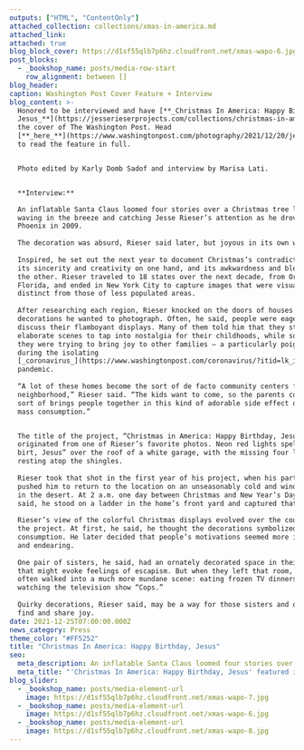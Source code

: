 ```yaml
---
outputs: ["HTML", "ContentOnly"]
attached_collection: collections/xmas-in-america.md
attached_link:
attached: true
blog_block_cover: https://d1sf55qlb7p6hz.cloudfront.net/xmas-wapo-6.jpg
post_blocks:
  - _bookshop_name: posts/media-row-start
    row_alignment: between []
blog_header:
caption: Washington Post Cover Feature + Interview
blog_content: >-
  Honored to be interviewed and have [**_Christmas In America: Happy Birthday,
  Jesus_**](https://jesserieserprojects.com/collections/christmas-in-america) featured on
  the cover of The Washington Post. Head
  [**_here_**](https://www.washingtonpost.com/photography/2021/12/20/jesse-rieser-christmas-photos/)
  to read the feature in full.


  Photo edited by Karly Domb Sadof and interview by Marisa Lati.


  **Interview:**  

  An inflatable Santa Claus loomed four stories over a Christmas tree lot,
  waving in the breeze and catching Jesse Rieser’s attention as he drove through
  Phoenix in 2009.  
    
  The decoration was absurd, Rieser said later, but joyous in its own way.  
    
  Inspired, he set out the next year to document Christmas’s contradictions —
  its sincerity and creativity on one hand, and its awkwardness and bleakness on
  the other. Rieser traveled to 18 states over the next decade, from Oregon to
  Florida, and ended in New York City to capture images that were visually
  distinct from those of less populated areas.  
    
  After researching each region, Rieser knocked on the doors of houses with
  decorations he wanted to photograph. Often, he said, people were eager to
  discuss their flamboyant displays. Many of them told him that they staged the
  elaborate scenes to tap into nostalgia for their childhoods, while some said
  they were trying to bring joy to other families — a particularly poignant goal
  during the isolating
  [_coronavirus_](https://www.washingtonpost.com/coronavirus/?itid=lk_inline_manual_13)
  pandemic.  
    
  “A lot of these homes become the sort of de facto community centers for the
  neighborhood,” Rieser said. “The kids want to come, so the parents come. It
  sort of brings people together in this kind of adorable side effect of this
  mass consumption.”


  The title of the project, “Christmas in America: Happy Birthday, Jesus,”
  originated from one of Rieser’s favorite photos. Neon red lights spell “Happy
  birt, Jesus” over the roof of a white garage, with the missing four letters
  resting atop the shingles.  
    
  Rieser took that shot in the first year of his project, when his partner
  pushed him to return to the location on an unseasonably cold and windy night
  in the desert. At 2 a.m. one day between Christmas and New Year’s Day, he
  said, he stood on a ladder in the home’s front yard and captured that image.  
    
  Rieser’s view of the colorful Christmas displays evolved over the course of
  the project. At first, he said, he thought the decorations symbolized excess
  consumption. He later decided that people’s motivations seemed more innocent
  and endearing.  
    
  One pair of sisters, he said, had an ornately decorated space in their home
  that might evoke feelings of escapism. But when they left that room, they
  often walked into a much more mundane scene: eating frozen TV dinners while
  watching the television show “Cops.”  
    
  Quirky decorations, Rieser said, may be a way for those sisters and others to
  find and share joy.
date: 2021-12-25T07:00:00.000Z
news_category: Press
theme_color: "#FF5252"
title: "Christmas In America: Happy Birthday, Jesus"
seo:
  meta_description: An inflatable Santa Claus loomed four stories over a Christmas tree lot, waving in the breeze and catching Jesse Rieser’s attention as he drove through Phoenix in 2009.
  meta_title: "'Christmas In America: Happy Birthday, Jesus' featured in the Washington Post"
blog_slider:
  - _bookshop_name: posts/media-element-url
    image: https://d1sf55qlb7p6hz.cloudfront.net/xmas-wapo-7.jpg
  - _bookshop_name: posts/media-element-url
    image: https://d1sf55qlb7p6hz.cloudfront.net/xmas-wapo-6.jpg
  - _bookshop_name: posts/media-element-url
    image: https://d1sf55qlb7p6hz.cloudfront.net/xmas-wapo-8.jpg
---
```

